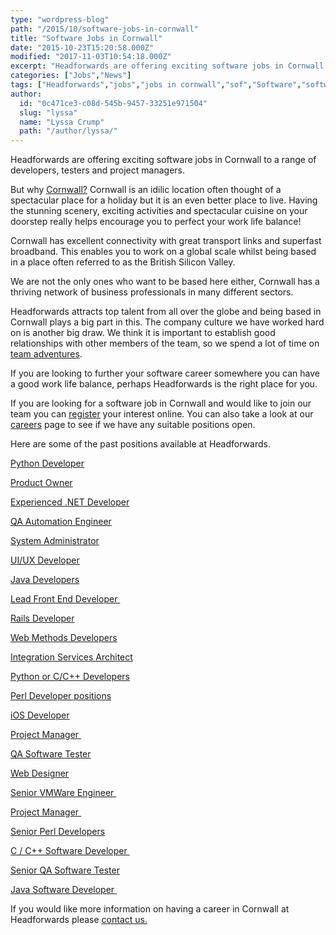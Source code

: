 ```yaml
---
type: "wordpress-blog"
path: "/2015/10/software-jobs-in-cornwall"
title: "Software Jobs in Cornwall"
date: "2015-10-23T15:20:58.000Z"
modified: "2017-11-03T10:54:18.000Z"
excerpt: "Headforwards are offering exciting software jobs in Cornwall to a range of developers, testers and project managers. But why Cornwall? Cornwall is an idilic location often thought of a spectacular place for a holiday but it is an even better place to live. Having the stunning scenery, exciting activities and spectacular cuisine on your doorstep really helps encourage …"
categories: ["Jobs","News"]
tags: ["Headforwards","jobs","jobs in cornwall","sof","Software","software career","software careers cornwall","software careers uk","software job","software job cornwall","software job uk"]
author:
  id: "0c471ce3-c08d-545b-9457-33251e971504"
  slug: "lyssa"
  name: "Lyssa Crump"
  path: "/author/lyssa/"
---
```

Headforwards are offering exciting software jobs in Cornwall to a range of developers, testers and project managers.

But why [Cornwall?](https://www.visitcornwall.com/) Cornwall is an idilic location often thought of a spectacular place for a holiday but it is an even better place to live. Having the stunning scenery, exciting activities and spectacular cuisine on your doorstep really helps encourage you to perfect your work life balance!

Cornwall has excellent connectivity with great transport links and superfast broadband. This enables you to work on a global scale whilst being based in a place often referred to as the British Silicon Valley.

We are not the only ones who want to be based here either, Cornwall has a thriving network of business professionals in many different sectors.

Headforwards attracts top talent from all over the globe and being based in Cornwall plays a big part in this. The company culture we have worked hard on is another big draw. We think it is important to establish good relationships with other members of the team, so we spend a lot of time on [team adventures](http://www.headforwards.com/category/team-adventures/).

If you are looking to further your software career somewhere you can have a good work life balance, perhaps Headforwards is the right place for you.

If you are looking for a software job in Cornwall and would like to join our team you can [register](http://www.headforwards.com/careers/application-form/ "Application Form") your interest online. You can also take a look at our [careers](http://www.headforwards.com/careers/) page to see if we have any suitable positions open.

Here are some of the past positions available at Headforwards.

[Python Developer](http://www.headforwards.com/careers/python-developer/)

[Product Owner](http://www.headforwards.com/product-owner/)

[Experienced .NET Developer](http://www.headforwards.com/net-developer/)

[QA Automation Engineer](http://www.headforwards.com/careers/qa-automation-engineer/ "QA Automation Engineer")

[System Administrator](http://www.headforwards.com/careers/system-administrator/)

[UI/UX Developer](http://www.headforwards.com/careers/ui-ux-front-end-developer/ "UI/UX Front End Developer")

[Java Developers](http://www.headforwards.com/careers/java-software-developers/ "Java Software Developers")

[Lead Front End Developer ](http://www.headforwards.com/careers/lead-front-end-developer/)

[Rails Developer](http://www.headforwards.com/careers/ruby-on-rails-developer/)

[Web Methods Developers](http://www.headforwards.com/careers/webmethods-developer/ "webMethods Developer")

[Integration Services Architect](http://www.headforwards.com/careers/integration-services-architect/ "Integration Services Architect")

[Python or C/C++ Developers](http://www.headforwards.com/careers/python-developers/ "Python or C/C++ Developers")

[Perl Developer positions](careers/perl-developer-positions "Perl Developer Positions at Headforwards")

[iOS Developer](http://www.headforwards.com/ios-application-developers/ "iOS Application Developers")

[Project Manager ](http://www.headforwards.com/careers/project-manager-position/ "Project Manager Position")

[QA Software Tester](http://www.headforwards.com/qa-software-tester/ "QA Software Tester")

[Web Designer](http://www.headforwards.com/web-designer/ "Web Designer")

[Senior VMWare Engineer ](http://www.headforwards.com/careers/senior-vmware-engineer/ "Senior VMware Engineer")

[Project Manager ](http://www.headforwards.com/careers/project-manager-position/ "Project Manager Position")

[Senior Perl Developers](http://www.headforwards.com/careers/senior-perl-developers/)

[C / C++ Software Developer ](http://www.headforwards.com/careers/cpp-software-developer/)

[Senior QA Software Tester](http://www.headforwards.com/senior-qa-software-tester/)

[Java Software Developer ](http://www.headforwards.com/java-software-developer/)

If you would like more information on having a career in Cornwall at Headforwards please [contact us.](http://www.headforwards.com/contactus/)
